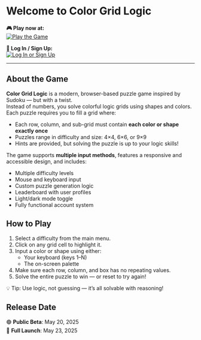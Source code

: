 # Welcome to Color Grid Logic

**🎮 Play now at:**  
[![Play the Game](https://img.shields.io/badge/-🎮%20Play%20Color%20Grid%20Logic-blueviolet?style=for-the-badge)](color-grid-logic-puzzle.com)

**🔐 Log In / Sign Up:**  
[![Log In or Sign Up](https://img.shields.io/badge/-🔐%20Access%20Your%20Account-gray?style=for-the-badge)](https://color-grid-logic-puzzle.com/auth)

---

## About the Game

**Color Grid Logic** is a modern, browser-based puzzle game inspired by Sudoku — but with a twist.  
Instead of numbers, you solve colorful logic grids using shapes and colors. Each puzzle requires you to fill a grid where:

- Each row, column, and sub-grid must contain **each color or shape exactly once**
- Puzzles range in difficulty and size: 4×4, 6×6, or 9×9
- Hints are provided, but solving the puzzle is up to your logic skills!

The game supports **multiple input methods**, features a responsive and accessible design, and includes:

- Multiple difficulty levels
- Mouse and keyboard input
- Custom puzzle generation logic
- Leaderboard with user profiles
- Light/dark mode toggle
- Fully functional account system

## How to Play

1. Select a difficulty from the main menu.
2. Click on any grid cell to highlight it.
3. Input a color or shape using either:
   - Your keyboard (keys 1–N)
   - The on-screen palette
4. Make sure each row, column, and box has no repeating values.
5. Solve the entire puzzle to win — or reset to try again!

💡 Tip: Use logic, not guessing — it’s all solvable with reasoning!

## Release Date

🟢 **Public Beta**: May 20, 2025  
🚀 **Full Launch**: May 23, 2025
